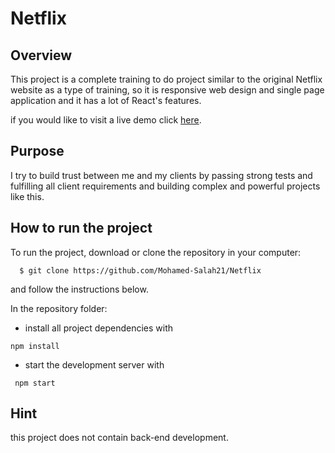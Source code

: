 # Netflix

## Overview

This project is a complete training to do project similar to the original Netflix website as a type of training, so it is responsive web design and 
single page application and it has a lot of React's features.

if you would like to visit a live demo click [here](https://netflix-frontdev.netlify.app/).


## Purpose

I try to build trust between me and my clients by passing strong tests and fulfilling all client requirements and building complex and powerful projects like this.

## How to run the project

To run the project, download or clone the repository in your computer:

```
  $ git clone https://github.com/Mohamed-Salah21/Netflix
```

and follow the instructions below.


In the repository folder:

* install all project dependencies with

```
npm install
```

* start the development server with

```
 npm start
```

## Hint

this project does not contain back-end development.
